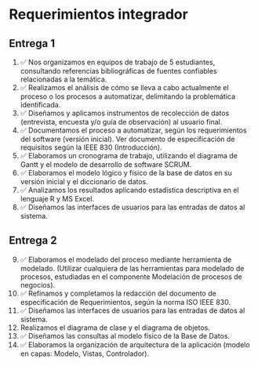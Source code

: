 # Requerimientos integrador

## Entrega 1
1. ✅ Nos organizamos en equipos de trabajo de 5 estudiantes, consultando referencias
bibliográficas de fuentes confiables relacionadas a la temática.
2. ✅ Realizamos el análisis de cómo se lleva a cabo actualmente el proceso o los procesos a
automatizar, delimitando la problemática identificada.
3. ✅ Diseñamos y aplicamos instrumentos de recolección de datos (entrevista, encuesta y/o guía
de observación) al usuario final.
4. ✅ Documentamos el proceso a automatizar, según los requerimientos del software (versión inicial). Ver documento de especificación de requisitos según la IEEE 830 (Introducción).
5. ✅ Elaboramos un cronograma de trabajo, utilizando el diagrama de Gantt y el modelo de
desarrollo de software SCRUM.
6. ✅ Elaboramos el modelo lógico y físico de la base de datos en su versión inicial y el diccionario
de datos.
7. ✅ Analizamos los resultados aplicando estadística descriptiva en el lenguaje R y MS Excel.
8. ✅ Diseñamos las interfaces de usuarios para las entradas de datos al sistema.

## Entrega 2
9. ✅ Elaboramos el modelado del proceso mediante herramienta de modelado. (Utilizar
cualquiera de las herramientas para modelado de procesos, estudiadas en el
componente Modelación de procesos de negocios).
10. ✅ Refinamos y completamos la redacción del documento de especificación de
Requerimientos, según la norma ISO IEEE 830.
11. ✅ Diseñamos las interfaces de usuarios para las entradas de datos al sistema.
12. Realizamos el diagrama de clase y el diagrama de objetos.
13. ✅ Diseñamos las consultas al modelo físico de la Base de Datos.
14. ✅ Elaboramos la organización de arquitectura de la aplicación (modelo en capas:
Modelo, Vistas, Controlador).